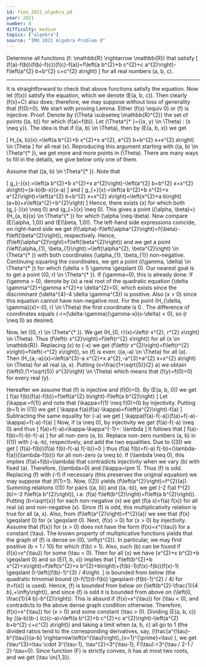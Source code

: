 ```yaml
---
id: fimo_2021_algebra_p8
year: 2021
number: 8
difficulty: medium
topics: ["algebra"]
source: "IMO 2021 Algebra Problem 8"
---
```


Determine all functions \(f: \mathbb{R} \rightarrow \mathbb{R}\) that satisfy
\[
(f(a)-f(b))(f(b)-f(c))(f(c)-f(a))=f\left(a b^{2}+b c^{2}+c a^{2}\right)-f\left(a^{2} b+b^{2} c+c^{2} a\right)
\]
for all real numbers \(a, b, c\).


---
It is straightforward to check that above functions satisfy the equation. Now let \(f(x)\) satisfy the equation, which we denote \(E(a, b, c)\). Then clearly \(f(x)+C\) also does; therefore, we may suppose without loss of generality that \(f(0)=0\). We start with proving
Lemma. Either \(f(x) \equiv 0\) or \(f\) is injective.
Proof. Denote by \(\Theta \subseteq \mathbb{R}^{2}\) the set of points \((a, b)\) for which \(f(a)=f(b)\). Let \(\Theta^{* }=\{(x, y) \in \Theta\) : \(x \neq y\}\). The idea is that if \((a, b) \in \Theta\), then by \(E(a, b, x)\) we get

\[
H_{a, b}(x):=\left(a b^{2}+b x^{2}+x a^{2}, a^{2} b+b^{2} x+x^{2} a\right) \in \Theta
\]
for all real \(x\). Reproducing this argument starting with \((a, b) \in \Theta^{* }\), we get more and more points in \(\Theta\). There are many ways to fill in the details, we give below only one of them.

Assume that \((a, b) \in \Theta^{* }\). Note that

\[
g_{-}(x):=\left(a b^{2}+b x^{2}+x a^{2}\right)-\left(a^{2} b+b^{2} x+x^{2} a\right)=(a-b)(b-x)(x-a)
\]
and
\[
g_{+}(x):=\left(a b^{2}+b x^{2}+x a^{2}\right)+\left(a^{2} b+b^{2} x+x^{2} a\right)=\left(x^{2}+a b\right)(a+b)+x\left(a^{2}+b^{2}\right)
\]
Hence, there exists \(x\) for which both \(g_{-}(x) \neq 0\) and \(g_{+}(x) \neq 0\). This gives a point \((\alpha, \beta)=\) \(H_{a, b}(x) \in \Theta^{* }\) for which \(\alpha \neq-\beta\). Now compare \(E(\alpha, 1,0)\) and \(E(\beta, 1,0)\). The left-hand side expressions coincide, on right-hand side we get \(f(\alpha)-f\left(\alpha^{2}\right)=f(\beta)-f\left(\beta^{2}\right)\), respectively. Hence, \(f\left(\alpha^{2}\right)=f\left(\beta^{2}\right)\) and we get a point \(\left(\alpha_{1}, \beta_{1}\right):=\left(\alpha^{2}, \beta^{2}\right) \in \Theta^{* }\) with both coordinates \(\alpha_{1}, \beta_{1}\) non-negative. Continuing squaring the coordinates, we get a point \((\gamma, \delta) \in \Theta^{* }\) for which \(\delta > 5 \gamma \geqslant 0\). Our nearest goal is to get a point \((0, r) \in \Theta^{* }\). If \(\gamma=0\), this is already done. If \(\gamma > 0\), denote by \(x\) a real root of the quadratic equation \(\delta \gamma^{2}+\gamma x^{2}+x \delta^{2}=0\), which exists since the discriminant \(\delta^{4}-4 \delta \gamma^{3}\) is positive. Also \(x < 0\) since this equation cannot have non-negative root. For the point \(H_{\delta, \gamma}(x)=:(0, r) \in \Theta\) the first coordinate is 0 . The difference of coordinates equals \(-r=(\delta-\gamma)(\gamma-x)(x-\delta) < 0\), so \(r \neq 0\) as desired.

Now, let \((0, r) \in \Theta^{* }\). We get \(H_{0, r}(x)=\left(r x^{2}, r^{2} x\right) \in \Theta\). Thus \(f\left(r x^{2}\right)=f\left(r^{2} x\right)\) for all \(x \in \mathbb{R}\). Replacing \(x\) to \(-x\) we get \(f\left(r x^{2}\right)=f\left(r^{2} x\right)=f\left(-r^{2} x\right)\), so \(f\) is even: \((a,-a) \in \Theta\) for all \(a\). Then \(H_{a,-a}(x)=\left(a^{3}-a x^{2}+x a^{2},-a^{3}+a^{2} x+x^{2} a\right) \in \Theta\) for all real \(a, x\). Putting \(x=\frac{1+\sqrt{5}}{2} a\) we obtain \(\left(0,(1+\sqrt{5}) a^{3}\right) \in \Theta\) which means that \(f(y)=f(0)=0\) for every real \(y\).

Hereafter we assume that \(f\) is injective and \(f(0)=0\). By \(E(a, b, 0)\) we get
\[
f(a) f(b)(f(a)-f(b))=f\left(a^{2} b\right)-f\left(a b^{2}\right)
\]
Let \(\kappa:=f(1)\) and note that \(\kappa=f(1) \neq f(0)=0\) by injectivity. Putting \(b=1\) in \((1)\) we get
\[
\kappa f(a)(f(a)-\kappa)=f\left(a^{2}\right)-f(a)
\]
Subtracting the same equality for \(-a\) we get
\[
\kappa(f(a)-f(-a))(f(a)+f(-a)-\kappa)=f(-a)-f(a)
\]
Now, if \(a \neq 0\), by injectivity we get \(f(a)-f(-a) \neq 0\) and thus
\[
f(a)+f(-a)=\kappa-\kappa^{-1}=: \lambda
\]
It follows that
\[
f(a)-f(b)=f(-b)-f(-a)
\]
for all non-zero \(a, b\). Replace non-zero numbers \(a, b\) in \((1)\) with \(-a,-b\), respectively, and add the two equalities. Due to \((3)\) we get
\[
(f(a)-f(b))(f(a) f(b)-f(-a) f(-b))=0
\]
thus \(f(a) f(b)=f(-a) f(-b)=(\lambda-f(a))(\lambda-f(b))\) for all non-zero \(a \neq b\). If \(\lambda \neq 0\), this implies \(f(a)+f(b)=\lambda\) that contradicts injectivity when we vary \(b\) with fixed \(a\). Therefore, \(\lambda=0\) and \(\kappa=\pm 1\). Thus \(f\) is odd. Replacing \(f\) with \(-f\) if necessary (this preserves the original equation) we may suppose that \(f(1)=1\).
Now, \((2)\) yields \(f\left(a^{2}\right)=f^{2}(a)\). Summing relations \((1)\) for pairs \((a, b)\) and \((a,-b)\), we get \(-2 f(a) f^{2}(b)=-2 f\left(a b^{2}\right)\), i.e. \(f(a) f\left(b^{2}\right)=f\left(a b^{2}\right)\). Putting \(b=\sqrt{x}\) for each non-negative \(x\) we get \(f(a x)=f(a) f(x)\) for all real \(a\) and non-negative \(x\). Since \(f\) is odd, this multiplicativity relation is true for all \(a, x\). Also, from \(f\left(a^{2}\right)=f^{2}(a)\) we see that \(f(x) \geqslant 0\) for \(x \geqslant 0\). Next, \(f(x) > 0\) for \(x > 0\) by injectivity.
Assume that \(f(x)\) for \(x > 0\) does not have the form \(f(x)=x^{\tau}\) for a constant \(\tau\). The known property of multiplicative functions yields that the graph of \(f\) is dense on \((0, \infty)^{2}\). In particular, we may find positive \(b < 1 / 10\) for which \(f(b) > 1\). Also, such \(b\) can be found if \(f(x)=x^{\tau}\) for some \(\tau < 0\). Then for all \(x\) we have \(x^{2}+x b^{2}+b \geqslant 0\) and so \(E(1, b, x)\) implies that
\[
f\left(b^{2}+b x^{2}+x\right)=f\left(x^{2}+x b^{2}+b\right)+(f(b)-1)(f(x)-f(b))(f(x)-1) \geqslant 0-\left((f(b)-1)^{3} / 4\right.
\]
is bounded from below (the quadratic trinomial bound \((t-f(1))(t-f(b)) \geqslant-(f(b)-1)^{2} / 4\) for \(t=f(x)\) is used). Hence, \(f\) is bounded from below on \(\left(b^{2}-\frac{1}{4 b},+\infty\right)\), and since \(f\) is odd it is bounded from above on \(\left(0, \frac{1}{4 b}-b^{2}\right)\). This is absurd if \(f(x)=x^{\tau}\) for \(\tau < 0\), and contradicts to the above dense graph condition otherwise.
Therefore, \(f(x)=x^{\tau}\) for \(x > 0\) and some constant \(\tau > 0\). Dividing \(E(a, b, c)\) by \((a-b)(b-\) \(c)(c-a)=\left(a b^{2}+b c^{2}+c a^{2}\right)-\left(a^{2} b+b^{2} c+c^{2} a\right)\) and taking a limit when \(a, b, c\) all go to 1 (the divided ratios tend to the corresponding derivatives, say, \(\frac{a^{\tau}-b^{\tau}}{a-b} \rightarrow\left(x^{\tau}\right)_{x=1}^{\prime}=\tau\) ), we get \(\tau^{3}=\tau \cdot 3^{\tau-1}, \tau^{2}=3^{\tau-1}, F(\tau):=3^{\tau / 2-1 / 2}-\tau=0\). Since function \(F\) is strictly convex, it has at most two roots, and we get \(\tau \in\{1,3\}\).
